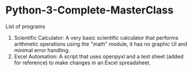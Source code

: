 # Python-3-Complete-MasterClass

List of programs

1) Scientific Calculator: A very basic scientific calculator that performs arithmetic operations using the "math" module, it has no graphic UI and minimal error handling. 
2) Excel Automation: A script that uses openpyxl and a test sheet (added for reference) to make changes in an Excel spreadsheet. 
